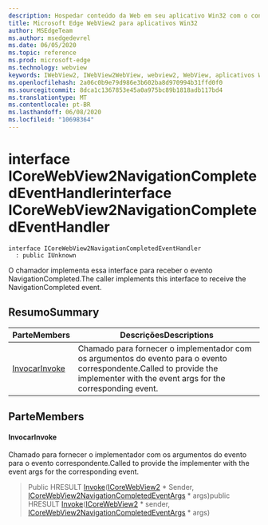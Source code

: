 ```yaml
---
description: Hospedar conteúdo da Web em seu aplicativo Win32 com o controle WebView2 do Microsoft Edge
title: Microsoft Edge WebView2 para aplicativos Win32
author: MSEdgeTeam
ms.author: msedgedevrel
ms.date: 06/05/2020
ms.topic: reference
ms.prod: microsoft-edge
ms.technology: webview
keywords: IWebView2, IWebView2WebView, webview2, WebView, aplicativos Win32, Win32, Edge, ICoreWebView2, ICoreWebView2Controller, controle do navegador, HTML Edge
ms.openlocfilehash: 2a06c0b9e79d986e3b602ba8d970994b31ffd0f0
ms.sourcegitcommit: 8dca1c1367853e45a0a975bc89b1818adb117bd4
ms.translationtype: MT
ms.contentlocale: pt-BR
ms.lasthandoff: 06/08/2020
ms.locfileid: "10698364"
---
```

# <span data-ttu-id="d581f-104">interface ICoreWebView2NavigationCompletedEventHandler</span><span class="sxs-lookup"><span data-stu-id="d581f-104">interface ICoreWebView2NavigationCompletedEventHandler</span></span> 

```
interface ICoreWebView2NavigationCompletedEventHandler
  : public IUnknown
```

<span data-ttu-id="d581f-105">O chamador implementa essa interface para receber o evento NavigationCompleted.</span><span class="sxs-lookup"><span data-stu-id="d581f-105">The caller implements this interface to receive the NavigationCompleted event.</span></span>

## <span data-ttu-id="d581f-106">Resumo</span><span class="sxs-lookup"><span data-stu-id="d581f-106">Summary</span></span>

 <span data-ttu-id="d581f-107">Parte</span><span class="sxs-lookup"><span data-stu-id="d581f-107">Members</span></span>                        | <span data-ttu-id="d581f-108">Descrições</span><span class="sxs-lookup"><span data-stu-id="d581f-108">Descriptions</span></span>
--------------------------------|---------------------------------------------
[<span data-ttu-id="d581f-109">Invocar</span><span class="sxs-lookup"><span data-stu-id="d581f-109">Invoke</span></span>](#invoke) | <span data-ttu-id="d581f-110">Chamado para fornecer o implementador com os argumentos do evento para o evento correspondente.</span><span class="sxs-lookup"><span data-stu-id="d581f-110">Called to provide the implementer with the event args for the corresponding event.</span></span>

## <span data-ttu-id="d581f-111">Parte</span><span class="sxs-lookup"><span data-stu-id="d581f-111">Members</span></span>

#### <span data-ttu-id="d581f-112">Invocar</span><span class="sxs-lookup"><span data-stu-id="d581f-112">Invoke</span></span> 

<span data-ttu-id="d581f-113">Chamado para fornecer o implementador com os argumentos do evento para o evento correspondente.</span><span class="sxs-lookup"><span data-stu-id="d581f-113">Called to provide the implementer with the event args for the corresponding event.</span></span>

> <span data-ttu-id="d581f-114">Public HRESULT [Invoke](#invoke)([ICoreWebView2](icorewebview2.md) \* Sender, [ICoreWebView2NavigationCompletedEventArgs](icorewebview2navigationcompletedeventargs.md) \* args)</span><span class="sxs-lookup"><span data-stu-id="d581f-114">public HRESULT [Invoke](#invoke)([ICoreWebView2](icorewebview2.md) \* sender, [ICoreWebView2NavigationCompletedEventArgs](icorewebview2navigationcompletedeventargs.md) \* args)</span></span>

